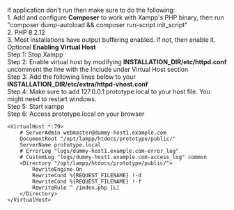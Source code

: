If application don't run then make sure to do the following:\
    1. Add and configure **Composer** to work with Xampp's PHP binary, then run "composer dump-autoload && composer run-script init_script"\
    2. PHP 8.2.12   
    3. Most installations have output buffering enabled. If not, then enable it. \
    Optional **Enabling Virtual Host** \
    Step 1: Stop Xampp \
    Step 2: Enable virtual host by modifying **INSTALLATION_DIR/etc/httpd.conf** uncomment the line with the Include under Virtual Host section \
    Step 3: Add the following lines below to your **INSTALLATION_DIR/etc/extra/httpd-vhost.conf** \
    Step 4: Make sure to add 127.0.0.1 prototype.local to your host file. You might need to restart windows. \
    Step 5: Start xampp \
    Step 6: Access prototype.local on your browser

        
```
<VirtualHost *:79>
    # ServerAdmin webmaster@dummy-host1.example.com
    DocumentRoot "/opt/lampp/htdocs/prototype/public/"
    ServerName prototype.local
    # ErrorLog "logs/dummy-host1.example.com-error_log"
    # CustomLog "logs/dummy-host1.example.com-access_log" common
    <Directory "/opt/lampp/htdocs/prototype/public/">
        RewriteEngine On
        RewriteCond %{REQUEST_FILENAME} !-d
        RewriteCond %{REQUEST_FILENAME} !-f
        RewriteRule ^ /index.php [L]
    </Directory>
</VirtualHost>
```


    
